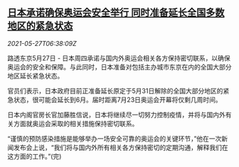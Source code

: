 <!--1622098862000-->
[日本承诺确保奥运会安全举行 同时准备延长全国多数地区的紧急状态](https://cn.reuters.com/article/japan-olympics-0527-thur-idCNKCS2D80M0)
------

<div><i>2021-05-27T06:38:09Z</i></div><p>路透东京5月27日 - 日本周四承诺与国内外奥运会相关各方保持密切联系，以确保奥运会的安全和保障。与此同时，日本准备对包括主办城市东京在内的全国大部分地区延长紧急状态。</p><p>官员们表示，日本政府目前正准备延长原定于5月31日解除的全国大部分地区的紧急状态，很可能会延长到6月。届时距离7月23日奥运会开幕将仅剩几周时间。</p><p>日本内阁官房长官加藤胜信说，日本将继续尽一切努力控制疫情，并将与国内外有关方面就奥运会采取的相关措施保持密切联系。</p><p>“谨慎的预防感染措施是能够举办一场安全可靠的奥运会的关键环节，”他在一次新闻发布会上说，“我们将与国内外所有相关各方保持密切的定期沟通，解释我们在这方面的工作。”(完)</p>
